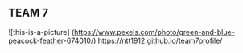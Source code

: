 ## TEAM 7
![this-is-a-picture] (https://www.pexels.com/photo/green-and-blue-peacock-feather-674010/)
https://ntt1912.github.io/team7profile/
